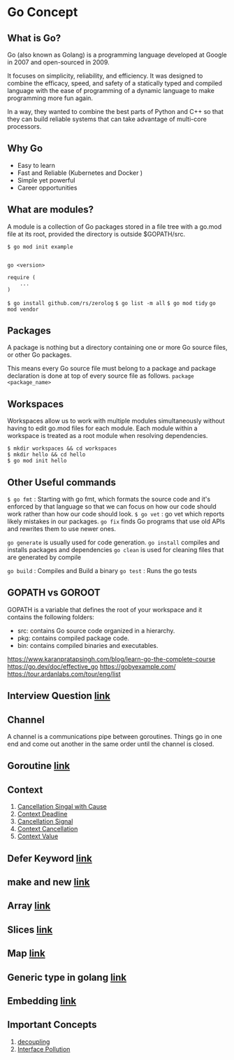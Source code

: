# Go Concept
## What is Go?
Go (also known as Golang) is a programming language developed at Google in 2007 and open-sourced in 2009.

It focuses on simplicity, reliability, and efficiency. It was designed to combine the efficacy, speed, and safety of a statically typed and compiled language with the ease of programming of a dynamic language to make programming more fun again.

In a way, they wanted to combine the best parts of Python and C++ so that they can build reliable systems that can take advantage of multi-core processors.


## Why Go 
* Easy to learn
* Fast and Reliable (Kubernetes and Docker )
* Simple yet powerful
* Career opportunities  

## What are modules?
A module is a collection of Go packages stored in a file tree with a go.mod file at its root, provided the directory is outside $GOPATH/src.

`$ go mod init example`

```module <name>

go <version>

require (
	...
)
```

`$ go install github.com/rs/zerolog`
`$ go list -m all`
`$ go mod tidy`
`go mod vendor`


## Packages 

A package is nothing but a directory containing one or more Go source files, or other Go packages.

This means every Go source file must belong to a package and package declaration is done at top of every source file as follows.
`package <package_name>`

## Workspaces

Workspaces allow us to work with multiple modules simultaneously without having to edit go.mod files for each module. Each module within a workspace is treated as a root module when resolving dependencies.

```shell
$ mkdir workspaces && cd workspaces
$ mkdir hello && cd hello
$ go mod init hello
```

## Other Useful commands 

`$ go fmt` : Starting with go fmt, which formats the source code and it's enforced by that language so that we can focus on how our code should work rather than how our code should look.
`$ go vet` : go vet which reports likely mistakes in our packages.
`go fix` finds Go programs that use old APIs and rewrites them to use newer ones.

`go generate` is usually used for code generation.
`go install` compiles and installs packages and dependencies
`go clean` is used for cleaning files that are generated by compile

`go build` : Compiles and Build a binary 
`go test` : Runs the go tests





## GOPATH vs GOROOT

GOPATH is a variable that defines the root of your workspace and it contains the following folders:
* src: contains Go source code organized in a hierarchy.
* pkg: contains compiled package code.
* bin: contains compiled binaries and executables.




https://www.karanpratapsingh.com/blog/learn-go-the-complete-course
https://go.dev/doc/effective_go
https://gobyexample.com/
https://tour.ardanlabs.com/tour/eng/list

## Interview Question [link](docs/Interview_Question.md)

## Channel

A channel is a communications pipe between goroutines. Things go in one end and come out another in the same order until the channel is closed.

## Goroutine [link](goroutine/README.md)
## Context
1. [Cancellation Singal with Cause](../context/cancellation_signal_with_cause.go)
2. [Context Deadline](../context/context_deadline.go)
3. [Cancellation Signal](../context/emit_cancellation_signal.go)
4. [Context Cancellation](../context/context_cancellation.go)
5. [Context Value](../context/context_values.go)

## Defer Keyword [link](defer/README.md)

## make and new [link](docs/make_and_new.md)

## Array [link](docs/arrays.md)

## Slices [link](docs/slices.md)

## Map [link](docs/map.md)

## Generic type in golang [link](generic_type/README.md)

## Embedding [link](https://tour.ardanlabs.com/tour/eng/embedding/1)

## Important Concepts

1. [decoupling](https://tour.ardanlabs.com/tour/eng/composition-decoupling/1)
2. [Interface Pollution](https://tour.ardanlabs.com/tour/eng/composition-pollution)


